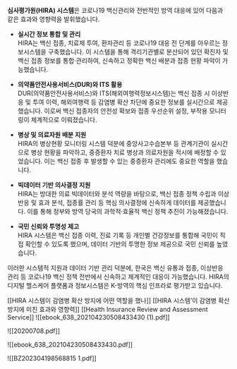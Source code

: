 **심사평가원(HIRA) 시스템**은 코로나19 백신관리와 전반적인 방역 대응에 있어 다음과 같은 효과와 영향력을 발휘했습니다.

- **실시간 정보 통합 및 관리**  
    HIRA는 백신 접종, 치료제 투여, 환자관리 등 코로나19 대응 전 단계를 아우르는 정보시스템을 구축했습니다. 이 시스템을 통해 격리기관별로 분산되어 있던 확진자 및 백신 접종 정보를 통합·관리하여, 신속하고 정확한 백신 배분과 접종 현황 파악이 가능했습니다[](https://www.hira.or.kr/ebooksc/2023/04/BZ202304198568815.pdf)[](https://www.hira.or.kr/ebooksc/ebook_638/ebook_638_202104230508433430.pdf).
    
- **의약품안전사용서비스(DUR)와 ITS 활용**  
    DUR(의약품안전사용서비스)와 ITS(해외여행력정보시스템)는 백신 접종 시 이상반응 및 투여 이력, 해외여행력 등 감염병 확산 차단에 중요한 정보를 실시간으로 제공했습니다. 이로써 백신 접종자의 안전성 확보와 접종 우선순위 설정, 부작용 모니터링이 체계적으로 이뤄졌습니다[](https://www.hira.or.kr/ebooksc/2023/04/BZ202304198568815.pdf)[](http://hirasabo.or.kr/list/pdf/20200708.pdf).
    
- **병상 및 의료자원 배분 지원**  
    HIRA의 병상현황 모니터링 시스템 덕분에 중앙사고수습본부 등 관계기관이 실시간으로 병상 현황을 파악하고, 중증환자 치료 병상과 의료자원을 적시에 배정할 수 있었습니다. 이는 백신 접종 후 발생할 수 있는 중증환자 관리에도 중요한 역할을 했습니다[](https://www.hira.or.kr/ebooksc/ebook_638/ebook_638_202104230508433430.pdf).
    
- **빅데이터 기반 의사결정 지원**  
    HIRA는 방대한 의료 빅데이터와 분석 역량을 바탕으로, 백신 접종 정책 수립과 이상반응 및 효과 분석, 접종률 관리 등 핵심 의사결정에 신속하게 데이터를 제공했습니다. 이를 통해 정부와 방역 당국의 과학적·효율적 백신 정책 추진이 가능해졌습니다[](https://www.hira.or.kr/ebooksc/ebook_638/ebook_638_202104230508433430.pdf)[](https://www.hira-research.or.kr/journal/view.html?vmd=Full).
    
- **국민 신뢰와 투명성 제고**  
    HIRA 시스템은 백신 접종 이력, 진료 기록 등 개인별 건강정보를 통합해 국민이 직접 확인할 수 있도록 했으며, 데이터 기반의 투명한 정보 제공으로 국민 신뢰를 높였습니다[](https://www.hira.or.kr/ebooksc/ebook_638/ebook_638_202104230508433430.pdf).
    

이러한 시스템적 지원과 데이터 기반 관리 덕분에, 한국은 백신 유통과 접종, 이상반응 관리 등 코로나19 백신 정책 전반에서 신속하고 체계적인 대응이 가능했습니다. HIRA의 디지털 헬스케어 플랫폼과 정보시스템은 K-방역의 핵심 인프라로 평가받고 있습니다[](https://www.hira.or.kr/ebooksc/2023/04/BZ202304198568815.pdf)[](https://www.hira.or.kr/ebooksc/ebook_638/ebook_638_202104230508433430.pdf)[](http://hirasabo.or.kr/list/pdf/20200708.pdf).

[[HIRA 시스템이 감염병 확산 방지에 어떤 역할을 했나]]
[[HIRA 시스템’이 감염병 확산 방지에 미친 효과와 영향력]]
[[Health Insurance Review and Assessment Service]]
![[ebook_638_202104230508433430 (1).pdf]]

![[20200708.pdf]]

![[ebook_638_202104230508433430.pdf]]

![[BZ202304198568815 1.pdf]]